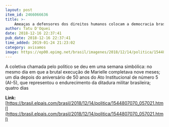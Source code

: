 ```yaml
---
layout: post
item_id: 2466066636
title: >-
    Ameaças a defensores dos direitos humanos colocam a democracia brasileira em xeque
author: Tatu D'Oquei
date: 2018-12-16 22:37:41
pub_date: 2018-12-16 22:37:41
time_added: 2019-01-24 21:23:02
category: avisamos
image: https://ep00.epimg.net/brasil/imagenes/2018/12/14/politica/1544807070_057021_1544821654_rrss_normal.jpg
---
```


A coletiva chamada pelo político se deu em uma semana simbólica: no mesmo dia em que a brutal execução de Marielle completava nove meses; um dia depois do aniversário de 50 anos do Ato Institucional de número 5 (AI-5), que representou o endurecimento da ditadura militar brasileira; quatro dias

**Link:** [https://brasil.elpais.com/brasil/2018/12/14/politica/1544807070_057021.html](https://brasil.elpais.com/brasil/2018/12/14/politica/1544807070_057021.html)

